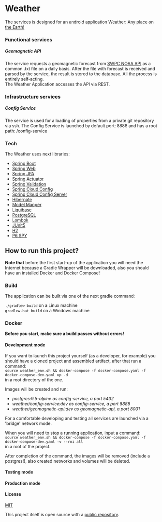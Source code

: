 # Weather
The services is designed for an android application [Weather: Any place on the Earth!](https://play.google.com/store/apps/details?id=net.c7j.wna&hl=ru "Google Play")

### Functional services


##### Geomagnetic API

The service requests a geomagnetic forecast from [SWPC NOAA API](https://services.swpc.noaa.gov/text/3-day-geomag-forecast.txt "Geomagnetic Forecast as .txt file") as a common .txt file on a daily basis. After the file with forecast is received and parsed by the service, the result is stored to the database. All the process is entirely self-acting.  
The Weather Application accesses the API via REST.


### Infrastructure services

##### Config Service
The service is used for a loading of properties from a private git repository via ssh. The Config Service is launched by default port: 8888 and has a root path: /config-service

### Tech
The Weather uses next libraries:

* [Spring Boot]
* [Spring Web]
* [Spring JPA]
* [Spring Actuator]
* [Spring Validation]
* [Spring Cloud Config]
* [Spring Cloud Config Server]
* [Hibernate]
* [Model Mapper]
* [Liquibase]
* [PostgreSQL]
* [Lombok]
* [JUnit5]
* [H2]
* [P6 SPY]

## How to run this project?

**Note that** before the first start-up of the application you will need the Internet because a Gradle Wrapper will be downloaded, also you should have an installed Docker and Docker Compose!

### Build
The application can be built via one of the next gradle command:
 
`./gradlew build` on a Linux machine  
`gradlew.bat build` on a Windows machine

### Docker

**Before you start, make sure a build passes without errors!**

#### Development mode
If you want to launch this project yourself (as a developer, for example) you should have a cloned project and assembled artifact,
after that run a command:  
`source weather_env.sh && docker-compose -f docker-compose.yaml -f docker-compose-dev.yaml up -d`  
in a root directory of the one.   

Images will be created and run:
* _postgres:9.5-alpine as config-service, a port 5432_
* _weather/config-service:dev as config-service, a port 8888_
* _weather/geomagnetic-api:dev as geomagnetic-api, a port 8001_

For a comfortable developing and testing all services are launched via a 'bridge' network mode.

When you will need to stop a running application, input a command:  
`source weather_env.sh && docker-compose -f docker-compose.yaml -f docker-compose-dev.yaml -v --rmi all`  
in a root of the project.  

After completion of the command, the images will be removed (include a postgres!), also created networks and volumes will be deleted.

#### Testing mode

#### Production mode

#### License
[MIT](LICENSE)

This project itself is open source with a [public repository][git-repo].


[Spring Boot]: <https://spring.io/projects/spring-boot>
[Spring Web]: <https://mvnrepository.com/artifact/org.springframework.boot/spring-boot-starter-web/2.1.5.RELEASE>
[Spring JPA]: <https://mvnrepository.com/artifact/org.springframework.boot/spring-boot-starter-data-jpa/2.1.5.RELEASE>
[Spring Actuator]: <https://mvnrepository.com/artifact/org.springframework.boot/spring-boot-actuator/2.1.5.RELEASE>
[Spring Validation]: <https://mvnrepository.com/artifact/org.springframework.boot/spring-boot-starter-validation/2.1.5.RELEASE>
[Spring Cloud Config]: <https://mvnrepository.com/artifact/org.springframework.cloud/spring-cloud-starter-config/2.1.3.RELEASE>
[Spring Cloud Config Server]: <https://mvnrepository.com/artifact/org.springframework.cloud/spring-cloud-config-server/2.1.1.RELEASE>
[Hibernate]: <http://hibernate.org/>
[Model Mapper]: <http://modelmapper.org/>
[Liquibase]: <https://www.liquibase.org/>
[PostgreSQL]: <https://www.postgresql.org/>
[Lombok]: <https://projectlombok.org/>
[JUnit5]: <https://junit.org/junit5/>
[H2]: <https://www.h2database.com/html/main.html>
[P6 SPY]: <https://p6spy.readthedocs.io/en/latest/>
[git-repo]: <https://github.com/Illine/geomagnetic-api>
